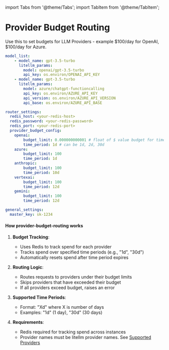 import Tabs from '@theme/Tabs';
import TabItem from '@theme/TabItem';

# Provider Budget Routing
Use this to set budgets for LLM Providers - example $100/day for OpenAI, $100/day for Azure.

```yaml
model_list:
    - model_name: gpt-3.5-turbo
      litellm_params:
        model: openai/gpt-3.5-turbo
        api_key: os.environ/OPENAI_API_KEY
    - model_name: gpt-3.5-turbo
      litellm_params:
        model: azure/chatgpt-functioncalling
        api_key: os.environ/AZURE_API_KEY
        api_version: os.environ/AZURE_API_VERSION
        api_base: os.environ/AZURE_API_BASE

router_settings:
  redis_host: <your-redis-host>
  redis_password: <your-redis-password>
  redis_port: <your-redis-port>
  provider_budget_config: 
	openai: 
		budget_limit: 0.000000000001 # float of $ value budget for time period
		time_period: 1d # can be 1d, 2d, 30d 
	azure:
		budget_limit: 100
		time_period: 1d
	anthropic:
		budget_limit: 100
		time_period: 10d
	vertexai:
		budget_limit: 100
		time_period: 12d
	gemini:
		budget_limit: 100
		time_period: 12d

general_settings:
  master_key: sk-1234
```


#### How provider-budget-routing works

1. **Budget Tracking**: 
   - Uses Redis to track spend for each provider
   - Tracks spend over specified time periods (e.g., "1d", "30d")
   - Automatically resets spend after time period expires

2. **Routing Logic**:
   - Routes requests to providers under their budget limits
   - Skips providers that have exceeded their budget
   - If all providers exceed budget, raises an error

3. **Supported Time Periods**:
   - Format: "Xd" where X is number of days
   - Examples: "1d" (1 day), "30d" (30 days)

4. **Requirements**:
   - Redis required for tracking spend across instances
   - Provider names must be litellm provider names. See [Supported Providers](https://docs.litellm.ai/docs/providers)
